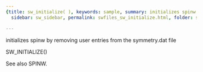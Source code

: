 ```yaml
---
{title: sw_initialize( ), keywords: sample, summary: initializes spinw by removing user entries from the symmetry.dat file,
  sidebar: sw_sidebar, permalink: swfiles_sw_initialize.html, folder: swfiles, mathjax: 'true'}

---
```

  initializes spinw by removing user entries from the symmetry.dat file
 
  SW_INITIALIZE()
 
  See also SPINW.
 
